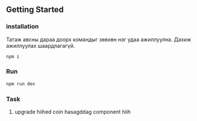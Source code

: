 ## Getting Started

### installation

Татаж авсны дараа доорх командыг зөвхөн нэг удаа ажиллуулна. Дахиж ажиллуулах шаардлагагүй.

```bash
npm i
```

### Run

```bash
npm run dev
```

### Task

1. upgrade hiihed coin hasagddag component hiih

